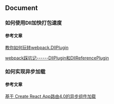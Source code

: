 ## Document

### 如何使用Dll加快打包速度

#### 参考文章

[教你如何玩转webpack.DllPlugin](https://github.com/superpig/blog/issues/6)

[webpack踩坑记------DllPlugin和DllReferencePlugin](https://segmentfault.com/a/1190000011795931)


### 如何实现异步加载

#### 参考文章

[基于 Create React App路由4.0的异步组件加载
](https://segmentfault.com/a/1190000010067597)